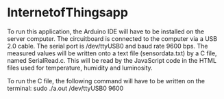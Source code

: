 InternetofThingsapp
===================
To run this application, the Arduino IDE will have to be installed on the server computer. The circuitboard is connected to the computer
via a USB 2.0 cable. The serial port is /dev/ttyUSB0 and baud rate 9600 bps. The measured values will be written onto a text file (sensordata.txt)
by a C file, named SerialRead.c. This will be read by the JavaScript code in the HTML files used for temperature, humidity and luminosity. 

To run the C file, the following command will have to be written on the terminal:
 sudo ./a.out /dev/ttyUSB0 9600
